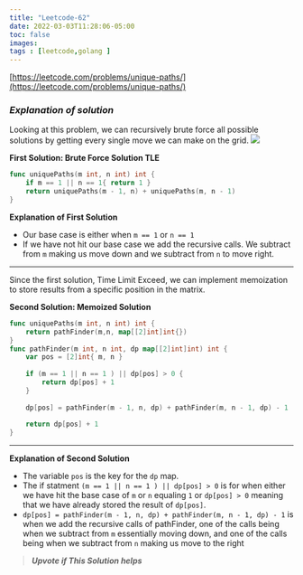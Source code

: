 ```yaml
---
title: "Leetcode-62"
date: 2022-03-03T11:28:06-05:00
toc: false
images:
tags : [leetcode,golang ]
---
```

[https://leetcode.com/problems/unique-paths/](https://leetcode.com/problems/unique-paths/)


### ***Explanation of solution***

Looking at this problem, we can recursively brute force all possible solutions by getting every single move we can make on the grid.
![](https://i.imgur.com/UeRxZ1M.jpg)

**First Solution: Brute Force Solution TLE**

``` go
func uniquePaths(m int, n int) int {
    if m == 1 || n == 1{ return 1 }
    return uniquePaths(m - 1, n) + uniquePaths(m, n - 1)
}
```

**Explanation of First Solution**
* Our base case is either when `m == 1` or `n == 1`
* If we have not hit our base case we add the recursive calls. We subtract from `m` making us move down and we subtract from `n` to move right.

---

Since the first solution, Time Limit Exceed, we can implement memoization to store results from a specific position in the matrix.


**Second Solution: Memoized Solution**
``` go
func uniquePaths(m int, n int) int {
    return pathFinder(m,n, map[[2]int]int{})
}
func pathFinder(m int, n int, dp map[[2]int]int) int {
    var pos = [2]int{ m, n }
    
    if (m == 1 || n == 1 ) || dp[pos] > 0 {
        return dp[pos] + 1 
    }
    
    dp[pos] = pathFinder(m - 1, n, dp) + pathFinder(m, n - 1, dp) - 1
    
    return dp[pos] + 1
}
```
---
**Explanation of Second Solution**

* The variable `pos` is the key for the `dp` map.
* The if statment ``(m == 1 || n == 1 ) || dp[pos] > 0`` is for when either we have hit the base case of `m` or `n` equaling `1` or `dp[pos] > 0` meaning that we have already stored the result of `dp[pos]`.
* `dp[pos] = pathFinder(m - 1, n, dp) + pathFinder(m, n - 1, dp) - 1` is when we add the recursive calls of pathFinder, one of the calls being when we subtract from `m` essentially moving down, and one of the calls being when we subtract from `n` making us move to the right


> ***Upvote if This Solution helps***
